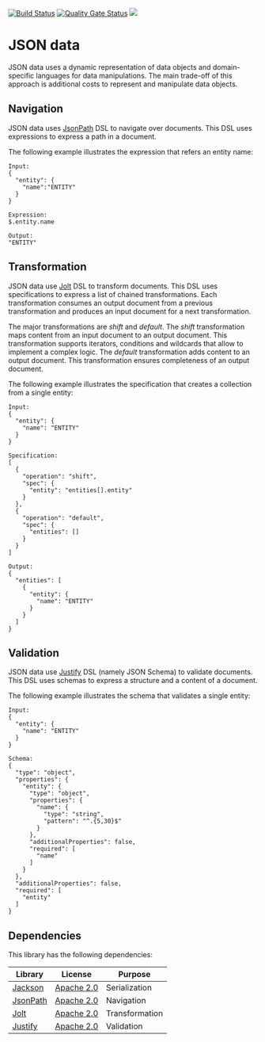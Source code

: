 [![Build Status](https://travis-ci.org/hrytsenko/json-data.svg?branch=master)](https://travis-ci.org/hrytsenko/json-data)
[![Quality Gate Status](https://sonarcloud.io/api/project_badges/measure?project=hrytsenko_json-data&metric=alert_status)](https://sonarcloud.io/dashboard?id=hrytsenko_json-data)
[![](https://jitpack.io/v/hrytsenko/json-data.svg)](https://jitpack.io/#hrytsenko/json-data)

# JSON data

JSON data uses a dynamic representation of data objects and domain-specific languages for data manipulations.
The main trade-off of this approach is additional costs to represent and manipulate data objects.

## Navigation

JSON data uses [JsonPath] DSL to navigate over documents.
This DSL uses expressions to express a path in a document.

The following example illustrates the expression that refers an entity name:

```
Input:
{
  "entity": {
    "name":"ENTITY"
  }
}
 
Expression:
$.entity.name
 
Output:
"ENTITY"
``` 

## Transformation

JSON data use [Jolt] DSL to transform documents.
This DSL uses specifications to express a list of chained transformations.
Each transformation consumes an output document from a previous transformation and produces an input document for a next transformation.

The major transformations are _shift_ and _default_.
The _shift_ transformation maps content from an input document to an output document.
This transformation supports iterators, conditions and wildcards that allow to implement a complex logic.
The _default_ transformation adds content to an output document.
This transformation ensures completeness of an output document.

The following example illustrates the specification that creates a collection from a single entity:

```
Input:
{
  "entity": {
    "name": "ENTITY"
  }
}
 
Specification:
[
  {
    "operation": "shift",
    "spec": {
      "entity": "entities[].entity"
    }
  },
  {
    "operation": "default",
    "spec": {
      "entities": []
    }
  }
]
 
Output:
{
  "entities": [
    {
      "entity": {
        "name": "ENTITY"
      }
    }
  ]
}
```

## Validation

JSON data use [Justify] DSL (namely JSON Schema) to validate documents.
This DSL uses schemas to express a structure and a content of a document.

The following example illustrates the schema that validates a single entity:

```
Input:
{
  "entity": {
    "name": "ENTITY"
  }
}
 
Schema:
{
  "type": "object",
  "properties": {
    "entity": {
      "type": "object",
      "properties": {
        "name": {
          "type": "string",
          "pattern": "^.{5,30}$"
        }
      },
      "additionalProperties": false,
      "required": [
        "name"
      ]
    }
  },
  "additionalProperties": false,
  "required": [
    "entity"
  ]
}
```

## Dependencies

This library has the following dependencies:

| Library    | License      | Purpose        |
|------------|--------------|----------------|
| [Jackson]  | [Apache 2.0] | Serialization  |
| [JsonPath] | [Apache 2.0] | Navigation     |
| [Jolt]     | [Apache 2.0] | Transformation |
| [Justify]  | [Apache 2.0] | Validation     |

[JsonPath]: https://github.com/json-path/JsonPath
[Jackson]: https://github.com/FasterXML/jackson-databind
[Justify]: https://github.com/leadpony/justify
[Jolt]: https://github.com/bazaarvoice/jolt

[Apache 2.0]: https://www.apache.org/licenses/LICENSE-2.0
